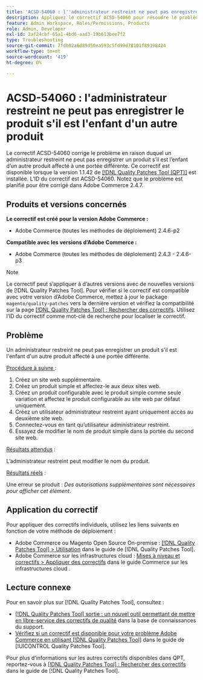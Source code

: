 ```yaml
---
title: 'ACSD-54060 : l''administrateur restreint ne peut pas enregistrer le produit s''il est l''enfant d''un autre produit'
description: Appliquez le correctif ACSD-54060 pour résoudre le problème d’Adobe Commerce en raison duquel un administrateur restreint ne peut pas enregistrer un produit s’il est l’enfant d’un autre produit affecté à une portée différente.
feature: Admin Workspace, Roles/Permissions, Products
role: Admin, Developer
exl-id: 2af24cbf-65a1-4bd6-aad3-19b613bee7f2
type: Troubleshooting
source-git-commit: 7fdb02a6d89d50ea593c5fd99d78101f89198424
workflow-type: tm+mt
source-wordcount: '419'
ht-degree: 0%

---
```


# ACSD-54060 : l&#39;administrateur restreint ne peut pas enregistrer le produit s&#39;il est l&#39;enfant d&#39;un autre produit

Le correctif ACSD-54060 corrige le problème en raison duquel un administrateur restreint ne peut pas enregistrer un produit s’il est l’enfant d’un autre produit affecté à une portée différente. Ce correctif est disponible lorsque la version 1.1.42 de [[!DNL Quality Patches Tool (QPT)]](https://experienceleague.adobe.com/en/docs/commerce-operations/tools/quality-patches-tool/quality-patches-tool-to-self-serve-quality-patches) est installée. L’ID du correctif est ACSD-54060. Notez que le problème est planifié pour être corrigé dans Adobe Commerce 2.4.7.

## Produits et versions concernés

**Le correctif est créé pour la version Adobe Commerce :**

* Adobe Commerce (toutes les méthodes de déploiement) 2.4.6-p2

**Compatible avec les versions d’Adobe Commerce :**

* Adobe Commerce (toutes les méthodes de déploiement) 2.4.3 - 2.4.6-p3

>[!NOTE]
>
>Le correctif peut s’appliquer à d’autres versions avec de nouvelles versions de [!DNL Quality Patches Tool]. Pour vérifier si le correctif est compatible avec votre version d’Adobe Commerce, mettez à jour le package `magento/quality-patches` vers la dernière version et vérifiez la compatibilité sur la page [[!DNL Quality Patches Tool] : Rechercher des correctifs](https://experienceleague.adobe.com/tools/commerce-quality-patches/index.html). Utilisez l’ID du correctif comme mot-clé de recherche pour localiser le correctif.

## Problème

Un administrateur restreint ne peut pas enregistrer un produit s&#39;il est l&#39;enfant d&#39;un autre produit affecté à une portée différente.

<u>Procédure à suivre </u> :

1. Créez un site web supplémentaire.
1. Créez un produit simple et affectez-le aux deux sites web.
1. Créez un produit configurable avec le produit simple comme seule variation et affectez le produit configurable au site web par défaut uniquement.
1. Créez un utilisateur administrateur restreint ayant uniquement accès au deuxième site web.
1. Connectez-vous en tant qu’utilisateur administrateur restreint.
1. Essayez de modifier le nom de produit simple dans la portée du second site web.

<u>Résultats attendus</u> :

L’administrateur restreint peut modifier le nom du produit.

<u>Résultats réels</u> :

Une erreur se produit : *Des autorisations supplémentaires sont nécessaires pour afficher cet élément*.

## Application du correctif

Pour appliquer des correctifs individuels, utilisez les liens suivants en fonction de votre méthode de déploiement :

* Adobe Commerce ou Magento Open Source On-premise : [[!DNL Quality Patches Tool] > Utilisation](/help/tools/quality-patches-tool/usage.md) dans le guide de [!DNL Quality Patches Tool].
* Adobe Commerce sur les infrastructures cloud : [Mises à niveau et correctifs > Appliquer des correctifs](https://experienceleague.adobe.com/docs/commerce-cloud-service/user-guide/develop/upgrade/apply-patches.html) dans le guide Commerce sur les infrastructures cloud .

## Lecture connexe

Pour en savoir plus sur [!DNL Quality Patches Tool], consultez :

* [[!DNL Quality Patches Tool] sortie : un nouvel outil permettant de mettre en libre-service des correctifs de qualité](https://experienceleague.adobe.com/en/docs/commerce-operations/tools/quality-patches-tool/quality-patches-tool-to-self-serve-quality-patches) dans la base de connaissances du support.
* [Vérifiez si un correctif est disponible pour votre problème Adobe Commerce en utilisant [!DNL Quality Patches Tool]](/help/tools/quality-patches-tool/patches-available-in-qpt/check-patch-for-magento-issue-with-magento-quality-patches.md) dans le guide de [!UICONTROL Quality Patches Tool].


Pour plus d’informations sur les autres correctifs disponibles dans QPT, reportez-vous à [[!DNL Quality Patches Tool] : Rechercher des correctifs](https://experienceleague.adobe.com/tools/commerce-quality-patches/index.html) dans le guide de [!DNL Quality Patches Tool].
